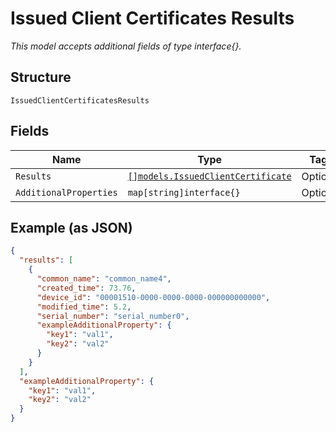 
# Issued Client Certificates Results

*This model accepts additional fields of type interface{}.*

## Structure

`IssuedClientCertificatesResults`

## Fields

| Name | Type | Tags | Description |
|  --- | --- | --- | --- |
| `Results` | [`[]models.IssuedClientCertificate`](../../doc/models/issued-client-certificate.md) | Optional | - |
| `AdditionalProperties` | `map[string]interface{}` | Optional | - |

## Example (as JSON)

```json
{
  "results": [
    {
      "common_name": "common_name4",
      "created_time": 73.76,
      "device_id": "00001510-0000-0000-0000-000000000000",
      "modified_time": 5.2,
      "serial_number": "serial_number0",
      "exampleAdditionalProperty": {
        "key1": "val1",
        "key2": "val2"
      }
    }
  ],
  "exampleAdditionalProperty": {
    "key1": "val1",
    "key2": "val2"
  }
}
```

